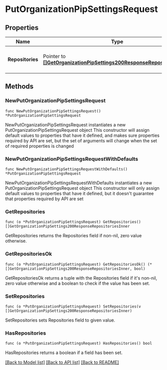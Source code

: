 # PutOrganizationPipSettingsRequest

## Properties

Name | Type | Description | Notes
------------ | ------------- | ------------- | -------------
**Repositories** | Pointer to [**[]GetOrganizationPipSettings200ResponseRepositoriesInner**](GetOrganizationPipSettings200ResponseRepositoriesInner.md) | List of configured Pip Repositories | [optional] 

## Methods

### NewPutOrganizationPipSettingsRequest

`func NewPutOrganizationPipSettingsRequest() *PutOrganizationPipSettingsRequest`

NewPutOrganizationPipSettingsRequest instantiates a new PutOrganizationPipSettingsRequest object
This constructor will assign default values to properties that have it defined,
and makes sure properties required by API are set, but the set of arguments
will change when the set of required properties is changed

### NewPutOrganizationPipSettingsRequestWithDefaults

`func NewPutOrganizationPipSettingsRequestWithDefaults() *PutOrganizationPipSettingsRequest`

NewPutOrganizationPipSettingsRequestWithDefaults instantiates a new PutOrganizationPipSettingsRequest object
This constructor will only assign default values to properties that have it defined,
but it doesn't guarantee that properties required by API are set

### GetRepositories

`func (o *PutOrganizationPipSettingsRequest) GetRepositories() []GetOrganizationPipSettings200ResponseRepositoriesInner`

GetRepositories returns the Repositories field if non-nil, zero value otherwise.

### GetRepositoriesOk

`func (o *PutOrganizationPipSettingsRequest) GetRepositoriesOk() (*[]GetOrganizationPipSettings200ResponseRepositoriesInner, bool)`

GetRepositoriesOk returns a tuple with the Repositories field if it's non-nil, zero value otherwise
and a boolean to check if the value has been set.

### SetRepositories

`func (o *PutOrganizationPipSettingsRequest) SetRepositories(v []GetOrganizationPipSettings200ResponseRepositoriesInner)`

SetRepositories sets Repositories field to given value.

### HasRepositories

`func (o *PutOrganizationPipSettingsRequest) HasRepositories() bool`

HasRepositories returns a boolean if a field has been set.


[[Back to Model list]](../README.md#documentation-for-models) [[Back to API list]](../README.md#documentation-for-api-endpoints) [[Back to README]](../README.md)


